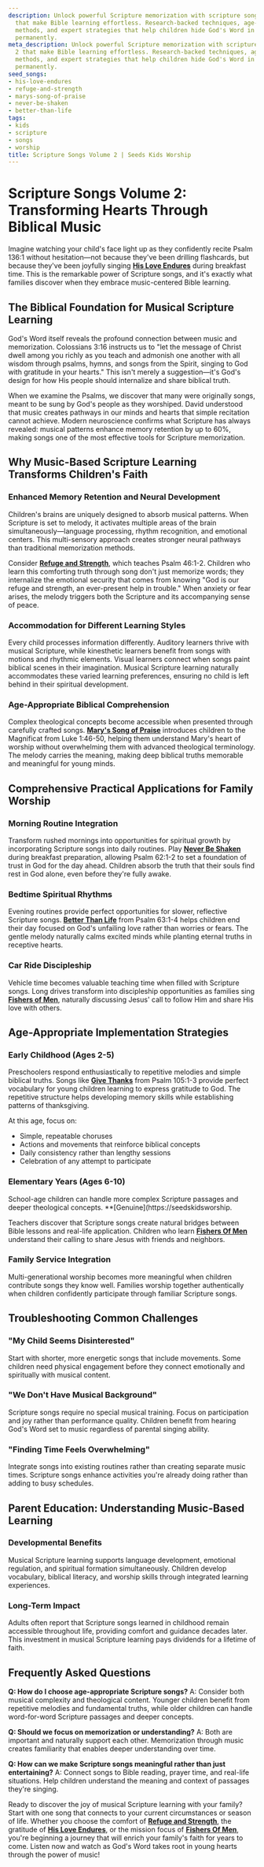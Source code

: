 ```yaml
---
description: Unlock powerful Scripture memorization with scripture songs volume 2
  that make Bible learning effortless. Research-backed techniques, age-appropriate
  methods, and expert strategies that help children hide God's Word in their hearts
  permanently.
meta_description: Unlock powerful Scripture memorization with scripture songs volume
  2 that make Bible learning effortless. Research-backed techniques, age-appropriate
  methods, and expert strategies that help children hide God's Word in their hearts
  permanently.
seed_songs:
- his-love-endures
- refuge-and-strength
- marys-song-of-praise
- never-be-shaken
- better-than-life
tags:
- kids
- scripture
- songs
- worship
title: Scripture Songs Volume 2 | Seeds Kids Worship
---
```

# Scripture Songs Volume 2: Transforming Hearts Through Biblical Music

Imagine watching your child's face light up as they confidently recite Psalm 136:1 without hesitation—not because they've been drilling flashcards, but because they've been joyfully singing **[His Love Endures](https://seedskidsworship.com/product/his-love-endures-psalm-1361-6-26/)** during breakfast time. This is the remarkable power of Scripture songs, and it's exactly what families discover when they embrace music-centered Bible learning.

## The Biblical Foundation for Musical Scripture Learning

God's Word itself reveals the profound connection between music and memorization. Colossians 3:16 instructs us to "let the message of Christ dwell among you richly as you teach and admonish one another with all wisdom through psalms, hymns, and songs from the Spirit, singing to God with gratitude in your hearts." This isn't merely a suggestion—it's God's design for how His people should internalize and share biblical truth.

When we examine the Psalms, we discover that many were originally songs, meant to be sung by God's people as they worshiped. David understood that music creates pathways in our minds and hearts that simple recitation cannot achieve. Modern neuroscience confirms what Scripture has always revealed: musical patterns enhance memory retention by up to 60%, making songs one of the most effective tools for Scripture memorization.

## Why Music-Based Scripture Learning Transforms Children's Faith

### Enhanced Memory Retention and Neural Development

Children's brains are uniquely designed to absorb musical patterns. When Scripture is set to melody, it activates multiple areas of the brain simultaneously—language processing, rhythm recognition, and emotional centers. This multi-sensory approach creates stronger neural pathways than traditional memorization methods.

Consider **[Refuge and Strength](https://seedskidsworship.com/product/refuge-and-strength-psalm-461-2-2/)**, which teaches Psalm 46:1-2. Children who learn this comforting truth through song don't just memorize words; they internalize the emotional security that comes from knowing "God is our refuge and strength, an ever-present help in trouble." When anxiety or fear arises, the melody triggers both the Scripture and its accompanying sense of peace.

### Accommodation for Different Learning Styles

Every child processes information differently. Auditory learners thrive with musical Scripture, while kinesthetic learners benefit from songs with motions and rhythmic elements. Visual learners connect when songs paint biblical scenes in their imagination. Musical Scripture learning naturally accommodates these varied learning preferences, ensuring no child is left behind in their spiritual development.

### Age-Appropriate Biblical Comprehension

Complex theological concepts become accessible when presented through carefully crafted songs. **[Mary's Song of Praise](https://seedskidsworship.com/product/marys-song-of-praise-luke-146-50/)** introduces children to the Magnificat from Luke 1:46-50, helping them understand Mary's heart of worship without overwhelming them with advanced theological terminology. The melody carries the meaning, making deep biblical truths memorable and meaningful for young minds.

## Comprehensive Practical Applications for Family Worship

### Morning Routine Integration

Transform rushed mornings into opportunities for spiritual growth by incorporating Scripture songs into daily routines. Play **[Never Be Shaken](https://seedskidsworship.com/product/never-be-shaken-psalm-621-2-2/)** during breakfast preparation, allowing Psalm 62:1-2 to set a foundation of trust in God for the day ahead. Children absorb the truth that their souls find rest in God alone, even before they're fully awake.

### Bedtime Spiritual Rhythms

Evening routines provide perfect opportunities for slower, reflective Scripture songs. **[Better Than Life](https://seedskidsworship.com/product/seeds-of-praise-vol-3/)** from Psalm 63:1-4 helps children end their day focused on God's unfailing love rather than worries or fears. The gentle melody naturally calms excited minds while planting eternal truths in receptive hearts.

### Car Ride Discipleship

Vehicle time becomes valuable teaching time when filled with Scripture songs. Long drives transform into discipleship opportunities as families sing **[Fishers of Men](https://seedskidsworship.com/product/fishers-of-men-matthew-418-20/)**, naturally discussing Jesus' call to follow Him and share His love with others.

## Age-Appropriate Implementation Strategies

### Early Childhood (Ages 2-5)

Preschoolers respond enthusiastically to repetitive melodies and simple biblical truths. Songs like **[Give Thanks](https://seedskidsworship.com/product/give-thanks-psalm-1051-3-2/)** from Psalm 105:1-3 provide perfect vocabulary for young children learning to express gratitude to God. The repetitive structure helps developing memory skills while establishing patterns of thanksgiving.

At this age, focus on:
- Simple, repeatable choruses
- Actions and movements that reinforce biblical concepts
- Daily consistency rather than lengthy sessions
- Celebration of any attempt to participate

### Elementary Years (Ages 6-10)

School-age children can handle more complex Scripture passages and deeper theological concepts. **[Genuine](https://seedskidsworship.

Teachers discover that Scripture songs create natural bridges between Bible lessons and real-life application. Children who learn **[Fishers Of Men](https://seedskidsworship.com/product/fishers-of-men-matthew-418-20/)** understand their calling to share Jesus with friends and neighbors.

### Family Service Integration

Multi-generational worship becomes more meaningful when children contribute songs they know well. Families worship together authentically when children confidently participate through familiar Scripture songs.

## Troubleshooting Common Challenges

### "My Child Seems Disinterested"

Start with shorter, more energetic songs that include movements. Some children need physical engagement before they connect emotionally and spiritually with musical content.

### "We Don't Have Musical Background"

Scripture songs require no special musical training. Focus on participation and joy rather than performance quality. Children benefit from hearing God's Word set to music regardless of parental singing ability.

### "Finding Time Feels Overwhelming"

Integrate songs into existing routines rather than creating separate music times. Scripture songs enhance activities you're already doing rather than adding to busy schedules.

## Parent Education: Understanding Music-Based Learning

### Developmental Benefits

Musical Scripture learning supports language development, emotional regulation, and spiritual formation simultaneously. Children develop vocabulary, biblical literacy, and worship skills through integrated learning experiences.

### Long-Term Impact

Adults often report that Scripture songs learned in childhood remain accessible throughout life, providing comfort and guidance decades later. This investment in musical Scripture learning pays dividends for a lifetime of faith.

## Frequently Asked Questions

**Q: How do I choose age-appropriate Scripture songs?**
A: Consider both musical complexity and theological content. Younger children benefit from repetitive melodies and fundamental truths, while older children can handle word-for-word Scripture passages and deeper concepts.

**Q: Should we focus on memorization or understanding?**
A: Both are important and naturally support each other. Memorization through music creates familiarity that enables deeper understanding over time.

**Q: How can we make Scripture songs meaningful rather than just entertaining?**
A: Connect songs to Bible reading, prayer time, and real-life situations. Help children understand the meaning and context of passages they're singing.

Ready to discover the joy of musical Scripture learning with your family? Start with one song that connects to your current circumstances or season of life. Whether you choose the comfort of **[Refuge and Strength](https://seedskidsworship.com/product/refuge-and-strength-psalm-461-2-2/)**, the gratitude of **[His Love Endures](https://seedskidsworship.com/product/his-love-endures-psalm-1361-6-26/)**, or the mission focus of **[Fishers Of Men](https://seedskidsworship.com/product/fishers-of-men-matthew-418-20/)**, you're beginning a journey that will enrich your family's faith for years to come. Listen now and watch as God's Word takes root in young hearts through the power of music!

<script type="application/ld+json">
{
  "@context": "https://schema.org",
  "@type": "Article",
  "headline": "Scripture Songs Volume 2",
  "author": {
    "@type": "Organization",
    "name": "Seeds Kids Worship"
  },
  "publisher": {
    "@type": "Organization",
    "name": "Seeds Kids Worship",
    "logo": {
      "@type": "ImageObject",
      "url": "https://seedskidsworship.com/logo.png"
    }
  },
  "datePublished": "2025-09-08T10:57:38.272995",
  "dateModified": "2025-09-08T10:57:38.273027",
  "description": "Unlock powerful Scripture memorization with scripture songs volume 2 that make Bible learning effortless. Research-backed techniques, age-appropriate methods, a",
  "mainEntityOfPage": {
    "@type": "WebPage",
    "@id": "https://seedskidsworship.com/activities/scripture-songs-volume-2/"
  }
}
</script>

<script type="application/ld+json">
{
  "@context": "https://schema.org",
  "@type": "Product",
  "name": "His Love Endures",
  "description": "Thanksgiving song declaring that God's love endures forever from Psalm 136:1-6 26",
  "url": "https://seedskidsworship.com/product/his-love-endures-psalm-1361-6-26/",
  "brand": {
    "@type": "Brand",
    "name": "Seeds Kids Worship"
  },
  "category": "Children's Christian Music",
  "album": "Seeds of Praise"
}
</script>

<script type="application/ld+json">
{
  "@context": "https://schema.org",
  "@type": "Product",
  "name": "Refuge and Strength",
  "description": "Comforting song declaring God as our refuge and strength in times of trouble from Psalm 46:1-2",
  "url": "
